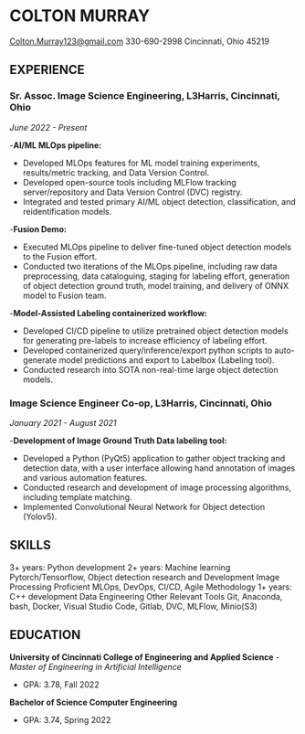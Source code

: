 # COLTON MURRAY

Colton.Murray123@gmail.com	330-690-2998        Cincinnati, Ohio 45219

## EXPERIENCE

### Sr. Assoc. Image Science Engineering, L3Harris, Cincinnati, Ohio

*June 2022 - Present*

-**AI/ML MLOps pipeline:**

- Developed MLOps features for ML model training experiments, results/metric tracking, and Data Version Control.
- Developed open-source tools including MLFlow tracking server/repository and Data Version Control (DVC) registry.
- Integrated and tested primary AI/ML object detection, classification, and reidentification models.

-**Fusion Demo:**

- Executed MLOps pipeline to deliver fine-tuned object detection models to the Fusion effort.
- Conducted two iterations of the MLOps pipeline, including raw data preprocessing, data cataloguing, staging for labeling effort, generation of object detection ground truth, model training, and delivery of ONNX model to Fusion team.

-**Model-Assisted Labeling containerized workflow:**

- Developed CI/CD pipeline to utilize pretrained object detection models for generating pre-labels to increase efficiency of labeling effort.
- Developed containerized query/inference/export python scripts to auto-generate model predictions and export to Labelbox (Labeling tool).
- Conducted research into SOTA non-real-time large object detection models.

### Image Science Engineer Co-op, L3Harris, Cincinnati, Ohio

*January 2021 - August 2021*

-**Development of Image Ground Truth Data labeling tool:**

- Developed a Python (PyQt5) application to gather object tracking and detection data, with a user interface allowing hand annotation of images and various automation features.
- Conducted research and development of image processing algorithms, including template matching.
- Implemented Convolutional Neural Network for Object detection (Yolov5).

## SKILLS

3+ years: Python development
2+ years: Machine learning
Pytorch/Tensorflow, Object detection
research and Development
Image Processing
Proficient MLOps, DevOps, CI/CD,
Agile Methodology
1+ years: C++ development
Data Engineering
Other Relevant Tools
	Git, Anaconda, bash, Docker,
	Visual Studio Code, Gitlab,
	DVC, MLFlow, Minio(S3)

## EDUCATION

**University of Cincinnati College of Engineering and Applied Science**
-*Master of Engineering in Artificial Intelligence*

- GPA: 3.78, Fall 2022

**Bachelor of Science Computer Engineering**

- GPA: 3.74, Spring 2022
